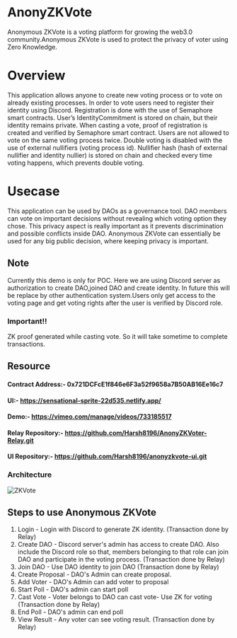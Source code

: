 # AnonyZKVote
Anonymous ZKVote is a voting platform for growing the web3.0 community.Anonymous ZKVote is used to protect the privacy of voter using Zero Knowledge.

# Overview
This application allows anyone to create new voting process or to vote on already existing processes. 
In order to vote users need to register their identity using Discord. Registration is done with the use of Semaphore smart contracts. 
User’s IdentityCommitment is stored on chain, but their identity remains private. When casting a vote, proof of registration is created and verified by Semaphore smart contract. 
Users are not allowed to vote on the same voting process twice. Double voting is disabled with the use of external nullifiers (voting process id). 
Nullifier hash (hash of external nullifier and identity nullier) is stored on chain and checked every time voting happens, which prevents double voting.

# Usecase
This application can be used by DAOs as a governance tool. DAO members can vote on important decisions without revealing which voting option they chose. 
This privacy aspect is really important as it prevents discrimination and possible conflicts inside DAO. Anonymous ZKVote can essentially be used for any big public decision, where keeping privacy is important.

## Note
Currently this demo is only for POC. Here we are using Discord server as authorization to create DAO,joined DAO and create identity. 
In future this will be replace by other authentication system.Users only get access to the voting page and get voting rights after the user is verified by Discord role.

### Important!!
ZK proof generated while casting vote. So it will take sometime to complete transactions.

## Resource
#### Contract Address:- 0x721DCFcE1f846e6F3a52f9658a7B50AB16Ee16c7
#### UI:- https://sensational-sprite-22d535.netlify.app/
#### Demo:- https://vimeo.com/manage/videos/733185517
#### Relay Repository:- https://github.com/Harsh8196/AnonyZKVoter-Relay.git
#### UI Repository:- https://github.com/Harsh8196/anonyzkvote-ui.git

### Architecture 

![ZKVote](https://user-images.githubusercontent.com/35626990/181221665-1ce1120d-dce3-4707-86d4-73d97837378f.jpg)



## Steps to use Anonymous ZKVote

1. Login - Login with Discord to generate ZK identity. (Transaction done by Relay)
2. Create DAO - Discord server's admin has access to create DAO. Also include the Discord role so that, members belonging to that role can join DAO and participate in the voting process. (Transaction done by Relay)
3. Join DAO - Use DAO identity to join DAO (Transaction done by Relay)
4. Create Proposal - DAO's Admin can create proposal.
5. Add Voter - DAO's Admin can add voter to proposal
6. Start Poll - DAO's admin can start poll
7. Cast Vote - Voter belongs to DAO can cast vote- Use ZK for voting (Transaction done by Relay)
8. End Poll - DAO's admin can end poll
9. View Result - Any voter can see voting result. (Transaction done by Relay)
